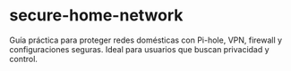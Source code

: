 # secure-home-network
Guía práctica para proteger redes domésticas con Pi-hole, VPN, firewall y configuraciones seguras. Ideal para usuarios que buscan privacidad y control.
